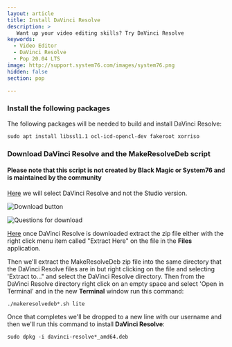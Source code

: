 ```yaml
---
layout: article
title: Install DaVinci Resolve
description: >
   Want up your video editing skills? Try DaVinci Resolve
keywords:
  - Video Editor
  - DaVinci Resolve
  - Pop 20.04 LTS
image: http://support.system76.com/images/system76.png
hidden: false
section: pop

---
```


### Install the following packages

The following packages will be needed to build and install DaVinci Resolve:

```sudo apt install libssl1.1 ocl-icd-opencl-dev fakeroot xorriso```

### Download DaVinci Resolve and the MakeResolveDeb script

#### Please note that this script is not created by Black Magic or System76 and is maintained by the community

[Here](https://www.blackmagicdesign.com/products/davinciresolve/) we will select DaVinci Resolve and not the Studio version.

![Download button](/images/davinci-resolve/davinci-resolve-download.png)

![Questions for download](/images/davinci-resolve/davinci-resolve-questions.png)

[Here](http://www.danieltufvesson.com/makeresolvedeb) once DaVinci Resolve is downloaded extract the zip file either with the right click menu item called "Extract Here" on the file in the **Files** application.

Then we'll extract the MakeResolveDeb zip file into the same directory that the DaVinci Resolve files are in but right clicking on the file and selecting 'Extract to..." and select the DaVinci Resolve directory. Then from the DaVinci Resolve directory right click on an empty space and select 'Open in Terminal' and in the new **Terminal** window run this command:

```./makeresolvedeb*.sh lite```

Once that completes we'll be dropped to a new line with our username and then we'll run this command to install **DaVinci Resolve**:

```sudo dpkg -i davinci-resolve*_amd64.deb```


